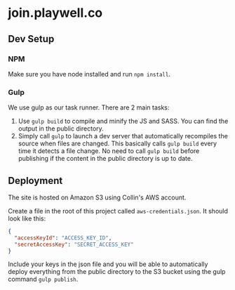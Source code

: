 # join.playwell.co

## Dev Setup

### NPM

Make sure you have node installed and run `npm install`.

### Gulp

We use gulp as our task runner. There are 2 main tasks:

1. Use `gulp build` to compile and minify the JS and SASS. You can find the output in the public directory.
2. Simply call `gulp` to launch a dev server that automatically recompiles the source when files are changed. This basically calls `gulp build` every time it detects a file change. No need to call `gulp build` before publishing if the content in the public directory is up to date.

## Deployment

The site is hosted on Amazon S3 using Collin's AWS account.

Create a file in the root of this project called `aws-credentials.json`. It should look like this:

```json
{
  "accessKeyId": "ACCESS_KEY_ID",
  "secretAccessKey": "SECRET_ACCESS_KEY"
}
```

Include your keys in the json file and you will be able to automatically deploy everything from the public directory to the S3 bucket using the gulp command `gulp publish`.
